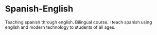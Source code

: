 # Spanish-English
Teaching spanish through english. Bilingual course.
I teach spanish using english and modern technology to students of all ages.
